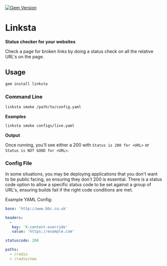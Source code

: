[![Gem Version](https://badge.fury.io/rb/linksta.svg)](https://badge.fury.io/rb/linksta)

# Linksta 

**Status checker for your websites**

Check a page for broken links by doing a status check on all the relative URL's on the page.

## Usage

```s
gem install linksta 
```

### Command Line

```sh
linksta smoke /path/to/config.yaml
```

**Examples**

```sh
linksta smoke configs/live.yaml
```

**Output**

Once running, you'll see either a 200 with `Status is 200 for <URL>` or `Status is NOT GOOD for <URL>`.

### Config File

In some situations, you may be deploying applications that you don't want to be public facing, so ensuring they don't 200 is essential.  There is a status code option to allow a specific status code to be set against a group of URL's, ensuring builds fail if the right code conditions are met.

Example YAML Config:

```yaml
base: 'http://www.bbc.co.uk'

headers:
  -
   key: 'X-content-override'
   value: 'https://example.com'

statuscode: 200

paths:
  - /radio
  - /radio/new

```
